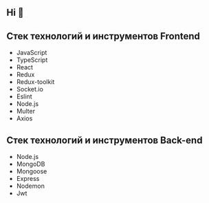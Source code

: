 ## Hi 👋

<!--
**DeniPashaev/DeniPashaev** is a ✨ _special_ ✨ repository because its `README.md` (this file) appears on your GitHub profile.

Here are some ideas to get you started:

- 🔭 I’m currently working on ...
- 🌱 I’m currently learning ...
- 👯 I’m looking to collaborate on ...
- 🤔 I’m looking for help with ...
- 💬 Ask me about ...
- 📫 How to reach me: ...
- 😄 Pronouns: ...
- ⚡ Fun fact: ...
-->

## Cтек технологий и инструментов Frontend

* JavaScript 
* TypeScript
* React 
* Redux 
* Redux-toolkit 
* Socket.io 
* Eslint 
* Node.js 
* Multer
* Axios

## Cтек технологий и инструментов Back-end

* Node.js 
* MongoDB 
* Mongoose 
* Express 
* Nodemon 
* Jwt 
